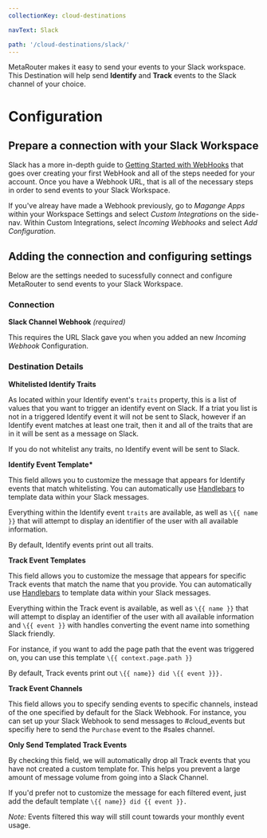 ```yaml
---
collectionKey: cloud-destinations

navText: Slack

path: '/cloud-destinations/slack/'
---
```


MetaRouter makes it easy to send your events to your Slack workspace. This Destination will help send **Identify** and **Track** events to the Slack channel of your choice.

# Configuration

## Prepare a connection with your Slack Workspace

Slack has a more in-depth guide to [Getting Started with WebHooks](https://api.slack.com/incoming-webhooks#getting-started) that goes over creating your first WebHook and all of the steps needed for your account. Once you have a Webhook URL, that is all of the necessary steps in order to send events to your Slack Workspace.

If you've alreay have made a Webhook previously, go to _Magange Apps_ within your Workspace Settings and select _Custom Integrations_ on the side-nav. Within Custom Integrations, select _Incoming Webhooks_ and select _Add Configuration_.

## Adding the connection and configuring settings

Below are the settings needed to sucessfully connect and configure MetaRouter to send events to your Slack Workspace.

### Connection

**Slack Channel Webhook** _(required)_

This requires the URL Slack gave you when you added an new _Incoming Webhook_ Configuration.

### Destination Details

**Whitelisted Identify Traits**

As located within your Identify event's `traits` property, this is a list of values that you want to trigger an identify event on Slack. If a triat you list is not in a triggered Identify event it will not be sent to Slack, however if an Identify event matches at least one trait, then it and all of the traits that are in it will be sent as a message on Slack.

If you do not whitelist any traits, no Identify event will be sent to Slack.

**Identify Event Template\***

This field allows you to customize the message that appears for Identify events that match whitelisting. You can automatically use [Handlebars](http://handlebarsjs.com/expressions.html) to template data within your Slack messages.

Everything within the Identify event `traits` are available, as well as `\{{ name }}` that will attempt to display an identifier of the user with all available information.

By default, Identify events print out all traits.

**Track Event Templates**

This field allows you to customize the message that appears for specific Track events that match the name that you provide. You can automatically use [Handlebars](http://handlebarsjs.com/expressions.html) to template data within your Slack messages.

Everything within the Track event is available, as well as `\{{ name }}` that will attempt to display an identifier of the user with all available information and `\{{ event }}` with handles converting the event name into something Slack friendly.

For instance, if you want to add the page path that the event was triggered on, you can use this template `\{{ context.page.path }}`

By default, Track events print out `\{{ name}} did \{{ event }}}.`

**Track Event Channels**

This field allows you to specify sending events to specific channels, instead of the one specified by default for the Slack Webhook. For instance, you can set up your Slack Webhook to send messages to #cloud_events but specifiy here to send the `Purchase` event to the #sales channel.

**Only Send Templated Track Events**

By checking this field, we will automatically drop all Track events that you have not created a custom template for. This helps you prevent a large amount of message volume from going into a Slack Channel.

If you'd prefer not to customize the message for each filtered event, just add the default template `\{{ name}} did {{ event }}.`

_Note:_ Events filtered this way will still count towards your monthly event usage.
